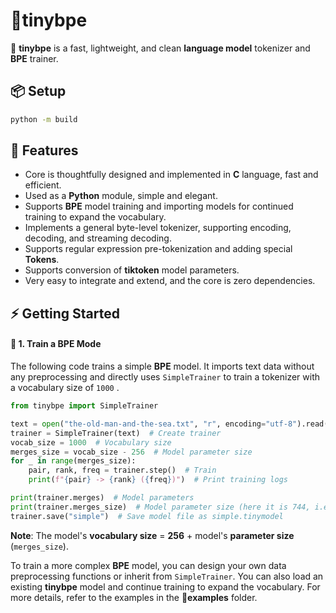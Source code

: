 # 🚀tinybpe

👋 **tinybpe** is a fast, lightweight, and clean **language model** tokenizer and **BPE** trainer.

## 📦 Setup

```bash
python -m build
```

## 🌟 Features

- Core is thoughtfully designed and implemented in **C** language, fast and efficient.
- Used as a **Python** module, simple and elegant.
- Supports **BPE** model training and importing models for continued training to expand the vocabulary.
- Implements a general byte-level tokenizer, supporting encoding, decoding, and streaming decoding.
- Supports regular expression pre-tokenization and adding special **Tokens**.
- Supports conversion of **tiktoken** model parameters.
- Very easy to integrate and extend, and the core is zero dependencies.



## ⚡️ Getting Started

#### 📍 1. Train a BPE Mode

The following code trains a simple **BPE** model. It imports text data without any preprocessing and directly uses `SimpleTrainer` to train a tokenizer with a vocabulary size of `1000` .

```python
from tinybpe import SimpleTrainer

text = open("the-old-man-and-the-sea.txt", "r", encoding="utf-8").read()  # Import text file
trainer = SimpleTrainer(text)  # Create trainer
vocab_size = 1000  # Vocabulary size
merges_size = vocab_size - 256  # Model parameter size
for _ in range(merges_size):
    pair, rank, freq = trainer.step()  # Train
    print(f"{pair} -> {rank} ({freq})")  # Print training logs

print(trainer.merges)  # Model parameters
print(trainer.merges_size)  # Model parameter size (here it is 744, i.e., 1000 - 256)
trainer.save("simple")  # Save model file as simple.tinymodel
```

**Note**: The model's **vocabulary size** = **256** + model's **parameter size** (`merges_size`).

To train a more complex **BPE** model, you can design your own data preprocessing functions or inherit from `SimpleTrainer`. You can also load an existing **tinybpe** model and continue training to expand the vocabulary. For more details, refer to the examples in the 📂**examples** folder.

